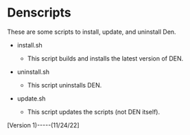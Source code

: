 # Denscripts

These are some scripts to install, update, and uninstall Den.

+ install.sh

  + This script builds and installs the latest version of DEN.

+ uninstall.sh

  + This script uninstalls DEN.

+ update.sh

  + This script updates the scripts (not DEN itself).

[Version 1)-----(11/24/22]
